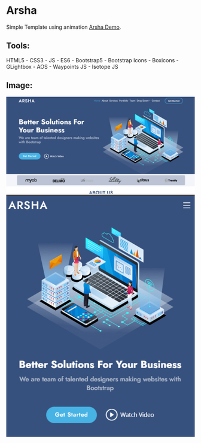 # Arsha
Simple Template using animation [Arsha Demo](https://khaledswidan.github.io/arsha/).
## Tools:
HTML5 - CSS3 - JS - ES6 - Bootstrap5 - Bootstrap Icons - Boxicons - GLightbox - AOS - Waypoints JS - Isotope JS
## Image:
![This is an image for disktop screen](https://github.com/KhaledSwidan/arsha/blob/main/assets/images/2023-01-14.png)
![This is an image for mobile screen](https://github.com/KhaledSwidan/arsha/blob/main/assets/images/2023-01-14%20(1).png)
